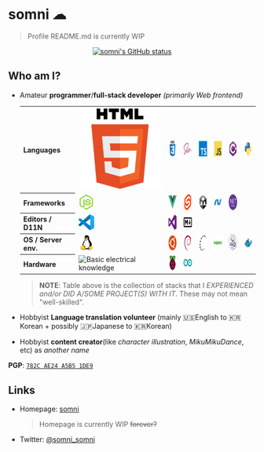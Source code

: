somni ☁
=======
> Profile README.md is currently WIP

<p align="center">
 <a href="#"><img src="https://github-readme-stats.vercel.app/api?username=somnisomni&theme=gotham" alt="somni's GitHub status" height="170px" /></a>
</p>

Who am I?
---------
  * Amateur **programmer**/**full-stack developer** *(primarily Web frontend)*
    <table>
      <tbody>
        <tr>
          <th><strong>Languages</strong></th>
          <td><img alt="HTML5" title="HTML5" src="https://raw.githubusercontent.com/devicons/devicon/master/icons/html5/html5-original-wordmark.svg"></td>
          <td><img alt="CSS3" title="CSS3" height="32px" src="https://raw.githubusercontent.com/devicons/devicon/master/icons/css3/css3-original-wordmark.svg"></td>
          <td><img alt="SASS/SCSS" title="SASS/SCSS" height="32px" src="https://raw.githubusercontent.com/devicons/devicon/master/icons/sass/sass-original.svg"></td>
          <td><img alt="TypeScript" title="TypeScript" height="32px" src="https://raw.githubusercontent.com/devicons/devicon/master/icons/typescript/typescript-original.svg"></td>
          <td><img alt="JavaScript" title="JavaScript" height="32px" src="https://raw.githubusercontent.com/devicons/devicon/master/icons/javascript/javascript-original.svg"></td>
          <td><img alt="C#" title="C#" height="32px" src="https://raw.githubusercontent.com/devicons/devicon/master/icons/csharp/csharp-original.svg"></td>
          <td><img alt="Python" title="Python" height="32px" src="https://raw.githubusercontent.com/devicons/devicon/master/icons/python/python-original.svg"></td>
        </tr>
        <tr>
          <th><strong>Frameworks</strong></th>
          <td><img alt="Node.js" title="Node.js" height="32px" src="https://raw.githubusercontent.com/devicons/devicon/master/icons/nodejs/nodejs-original.svg"></td>
          <td><img alt="Vue.js" title="Vue.js" height="32px" src="https://raw.githubusercontent.com/devicons/devicon/master/icons/vuejs/vuejs-original.svg"></td>
          <td><img alt="Svelte" title="Svelte" height="32px" src="https://raw.githubusercontent.com/devicons/devicon/master/icons/svelte/svelte-original.svg"></td>
          <td><img alt="Unity" title="Unity" height="32px" src="https://raw.githubusercontent.com/devicons/devicon/master/icons/unity/unity-original.svg"></td>
          <td><img alt=".NET Framework" title=".NET Framework" height="32px" src="https://raw.githubusercontent.com/devicons/devicon/master/icons/dot-net/dot-net-original.svg"></td>
          <td><img alt=".NET Core" title=".NET Core" height="32px" src="https://raw.githubusercontent.com/devicons/devicon/master/icons/dotnetcore/dotnetcore-original.svg"></td>
        </tr>
        <tr>
          <th><strong>Editors / <span alt="Documentation" title="Documentation">D11N</span></strong></th>
          <td><img alt="Visual Studio Code" title="Visual Studio Code" height="32px" src="https://raw.githubusercontent.com/devicons/devicon/master/icons/vscode/vscode-original.svg"></td>
          <td><img alt="Visual Studio" title="Visual Studio" height="32px" src="https://raw.githubusercontent.com/devicons/devicon/master/icons/visualstudio/visualstudio-plain.svg"></td>
          <td><img alt="Markdown" title="Markdown" height="32px" src="https://raw.githubusercontent.com/devicons/devicon/master/icons/markdown/markdown-original.svg"></td>
        </tr>
        <tr>
          <th><strong>OS / Server env.</strong></th>
          <td><img alt="Linux" title="Linux" height="32px" src="https://raw.githubusercontent.com/devicons/devicon/master/icons/linux/linux-original.svg"></td>
          <td><img alt="Ubuntu" title="Ubuntu" height="32px" src="https://raw.githubusercontent.com/devicons/devicon/master/icons/ubuntu/ubuntu-plain.svg"></td>
          <td><img alt="Debian" title="Debian" height="32px" src="https://raw.githubusercontent.com/devicons/devicon/master/icons/debian/debian-original.svg"></td>
          <td><img alt="SSH" title="SSH" height="32px" src="https://raw.githubusercontent.com/devicons/devicon/master/icons/ssh/ssh-original.svg"></td>
          <td><img alt="NGINX" title="NGINX" height="32px" src="https://raw.githubusercontent.com/devicons/devicon/master/icons/nginx/nginx-original.svg"></td>
          <td><img alt="Podman" title="Podman" height="32px" src="https://raw.githubusercontent.com/devicons/devicon/master/icons/podman/podman-original.svg"></td>
          <td><img alt="Docker" title="Docker" height="32px" src="https://raw.githubusercontent.com/devicons/devicon/master/icons/docker/docker-original.svg"></td>
        </tr>
        <tr>
          <th><strong>Hardware</strong></th>
          <td><img alt="Basic electrical knowledge" title="Basic electrical knowledge" height="32px" src="https://raw.githubusercontent.com/Templarian/MaterialDesign/master/svg/chip.svg"></td>
          <td><img alt="Raspberry Pi" title="Raspberry Pi" height="32px" src="https://raw.githubusercontent.com/devicons/devicon/master/icons/raspberrypi/raspberrypi-original.svg"></td>
          <td><img alt="Arduino" title="Arduino" height="32px" src="https://raw.githubusercontent.com/devicons/devicon/master/icons/arduino/arduino-original.svg"></td>
        </tr>
      </tbody>
    </table>

    > **NOTE**: Table above is the collection of stacks that I *EXPERIENCED and/or DID A/SOME PROJECT(S) WITH IT*. These may not mean "well-skilled".
  * Hobbyist **Language translation volunteer** (mainly 🇺🇸English to 🇰🇷Korean + possibly 🇯🇵Japanese to 🇰🇷Korean)
  * Hobbyist **content creator**(like *character illustration*, *MikuMikuDance*, etc) as *another name*

  **PGP**: [`782C AE24 A5B5 1DE9`](https://keybase.io/somnisomni)

Links
-----
  * Homepage: [somni](https://somni.one)
    > Homepage is currently WIP <s>forever?</s>
  * Twitter: [@somni_somni](https://twitter.com/somni_somni)
